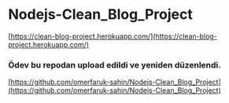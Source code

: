 # Nodejs-Clean_Blog_Project
[https://clean-blog-project.herokuapp.com/](https://clean-blog-project.herokuapp.com/)
### Ödev bu repodan upload edildi ve yeniden düzenlendi.
[https://github.com/omerfaruk-sahin/Nodejs-Clean_Blog_Project](https://github.com/omerfaruk-sahin/Nodejs-Clean_Blog_Project)
